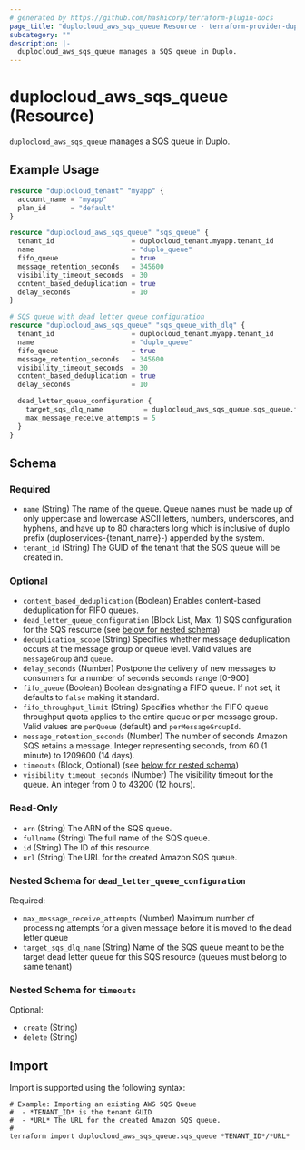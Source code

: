 ```yaml
---
# generated by https://github.com/hashicorp/terraform-plugin-docs
page_title: "duplocloud_aws_sqs_queue Resource - terraform-provider-duplocloud"
subcategory: ""
description: |-
  duplocloud_aws_sqs_queue manages a SQS queue in Duplo.
---
```


# duplocloud_aws_sqs_queue (Resource)

`duplocloud_aws_sqs_queue` manages a SQS queue in Duplo.

## Example Usage

```terraform
resource "duplocloud_tenant" "myapp" {
  account_name = "myapp"
  plan_id      = "default"
}

resource "duplocloud_aws_sqs_queue" "sqs_queue" {
  tenant_id                   = duplocloud_tenant.myapp.tenant_id
  name                        = "duplo_queue"
  fifo_queue                  = true
  message_retention_seconds   = 345600
  visibility_timeout_seconds  = 30
  content_based_deduplication = true
  delay_seconds               = 10
}

# SQS queue with dead letter queue configuration
resource "duplocloud_aws_sqs_queue" "sqs_queue_with_dlq" {
  tenant_id                   = duplocloud_tenant.myapp.tenant_id
  name                        = "duplo_queue"
  fifo_queue                  = true
  message_retention_seconds   = 345600
  visibility_timeout_seconds  = 30
  content_based_deduplication = true
  delay_seconds               = 10

  dead_letter_queue_configuration {
    target_sqs_dlq_name          = duplocloud_aws_sqs_queue.sqs_queue.fullname
    max_message_receive_attempts = 5
  }
}
```

<!-- schema generated by tfplugindocs -->
## Schema

### Required

- `name` (String) The name of the queue. Queue names must be made up of only uppercase and lowercase ASCII letters, numbers, underscores, and hyphens, and have up to 80 characters long which is inclusive of duplo prefix (duploservices-{tenant_name}-) appended by the system.
- `tenant_id` (String) The GUID of the tenant that the SQS queue will be created in.

### Optional

- `content_based_deduplication` (Boolean) Enables content-based deduplication for FIFO queues.
- `dead_letter_queue_configuration` (Block List, Max: 1) SQS configuration for the SQS resource (see [below for nested schema](#nestedblock--dead_letter_queue_configuration))
- `deduplication_scope` (String) Specifies whether message deduplication occurs at the message group or queue level. Valid values are `messageGroup` and `queue`.
- `delay_seconds` (Number) Postpone the delivery of new messages to consumers for a number of seconds seconds range [0-900]
- `fifo_queue` (Boolean) Boolean designating a FIFO queue. If not set, it defaults to `false` making it standard.
- `fifo_throughput_limit` (String) Specifies whether the FIFO queue throughput quota applies to the entire queue or per message group. Valid values are `perQueue` (default) and `perMessageGroupId`.
- `message_retention_seconds` (Number) The number of seconds Amazon SQS retains a message. Integer representing seconds, from 60 (1 minute) to 1209600 (14 days).
- `timeouts` (Block, Optional) (see [below for nested schema](#nestedblock--timeouts))
- `visibility_timeout_seconds` (Number) The visibility timeout for the queue. An integer from 0 to 43200 (12 hours).

### Read-Only

- `arn` (String) The ARN of the SQS queue.
- `fullname` (String) The full name of the SQS queue.
- `id` (String) The ID of this resource.
- `url` (String) The URL for the created Amazon SQS queue.

<a id="nestedblock--dead_letter_queue_configuration"></a>
### Nested Schema for `dead_letter_queue_configuration`

Required:

- `max_message_receive_attempts` (Number) Maximum number of processing attempts for a given message before it is moved to the dead letter queue
- `target_sqs_dlq_name` (String) Name of the SQS queue meant to be the target dead letter queue for this SQS resource (queues must belong to same tenant)


<a id="nestedblock--timeouts"></a>
### Nested Schema for `timeouts`

Optional:

- `create` (String)
- `delete` (String)

## Import

Import is supported using the following syntax:

```shell
# Example: Importing an existing AWS SQS Queue
#  - *TENANT_ID* is the tenant GUID
#  - *URL* The URL for the created Amazon SQS queue.
#
terraform import duplocloud_aws_sqs_queue.sqs_queue *TENANT_ID*/*URL*
```
